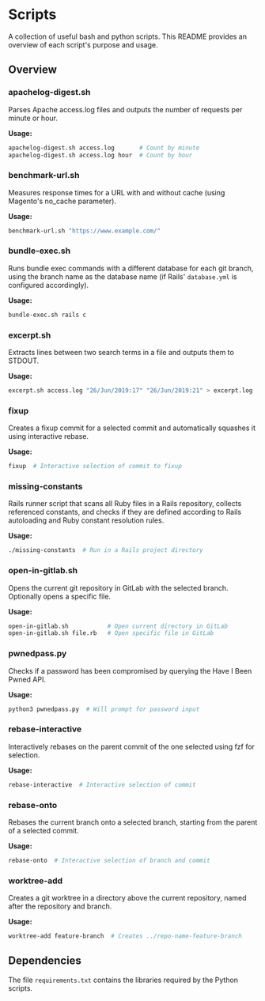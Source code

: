 # Scripts

A collection of useful bash and python scripts. This README provides an overview of each script's purpose and usage.

## Overview

### apachelog-digest.sh

Parses Apache access.log files and outputs the number of requests per minute or hour.

**Usage:**

```bash
apachelog-digest.sh access.log       # Count by minute
apachelog-digest.sh access.log hour  # Count by hour
```

### benchmark-url.sh

Measures response times for a URL with and without cache (using Magento's no_cache parameter).

**Usage:**

```bash
benchmark-url.sh "https://www.example.com/"
```

### bundle-exec.sh

Runs bundle exec commands with a different database for each git branch, using the branch name as the database name (if Rails' `database.yml` is configured accordingly).

**Usage:**

```bash
bundle-exec.sh rails c
```

### excerpt.sh

Extracts lines between two search terms in a file and outputs them to STDOUT.

**Usage:**

```bash
excerpt.sh access.log "26/Jun/2019:17" "26/Jun/2019:21" > excerpt.log
```

### fixup

Creates a fixup commit for a selected commit and automatically squashes it using interactive rebase.

**Usage:**

```bash
fixup  # Interactive selection of commit to fixup
```

### missing-constants

Rails runner script that scans all Ruby files in a Rails repository, collects referenced constants, and checks if they are defined according to Rails autoloading and Ruby constant resolution rules.

**Usage:**

```bash
./missing-constants  # Run in a Rails project directory
```

### open-in-gitlab.sh

Opens the current git repository in GitLab with the selected branch. Optionally opens a specific file.

**Usage:**

```bash
open-in-gitlab.sh           # Open current directory in GitLab
open-in-gitlab.sh file.rb   # Open specific file in GitLab
```

### pwnedpass.py

Checks if a password has been compromised by querying the Have I Been Pwned API.

**Usage:**

```bash
python3 pwnedpass.py  # Will prompt for password input
```

### rebase-interactive

Interactively rebases on the parent commit of the one selected using fzf for selection.

**Usage:**

```bash
rebase-interactive  # Interactive selection of commit
```

### rebase-onto

Rebases the current branch onto a selected branch, starting from the parent of a selected commit.

**Usage:**

```bash
rebase-onto  # Interactive selection of branch and commit
```

### worktree-add

Creates a git worktree in a directory above the current repository, named after the repository and branch.

**Usage:**

```bash
worktree-add feature-branch  # Creates ../repo-name-feature-branch
```

## Dependencies

The file `requirements.txt` contains the libraries required by the Python scripts.
